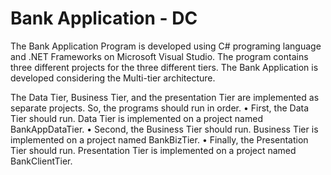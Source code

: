 # Bank Application - DC
The Bank Application Program is developed using C# programing language and .NET Frameworks on Microsoft Visual Studio. The program contains three different projects for the three different tiers. The Bank Application is developed considering the Multi-tier architecture.

The Data Tier, Business Tier, and the presentation Tier are implemented as separate projects. So, the programs should run in order.
• First, the Data Tier should run. Data Tier is implemented on a project named BankAppDataTier.
• Second, the Business Tier should run. Business Tier is implemented on a project named BankBizTier.
• Finally, the Presentation Tier should run. Presentation Tier is implemented on a project named BankClientTier.
